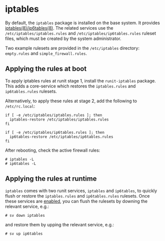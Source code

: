 # iptables

By default, the `iptables` package is installed on the base system. It provides
[iptables(8)/ip6tables(8)](https://man.voidlinux.org/iptables.8). The related
services use the `/etc/iptables/iptables.rules` and
`/etc/iptables/ip6tables.rules` ruleset files, which must be created by the
system administrator.

Two example rulesets are provided in the `/etc/iptables` directory:
`empty.rules` and `simple_firewall.rules`.

## Applying the rules at boot

To apply iptables rules at runit stage 1, install the `runit-iptables` package.
This adds a core-service which restores the `iptables.rules` and
`ip6tables.rules` rulesets.

Alternatively, to apply these rules at stage 2, add the following to
`/etc/rc.local`:

```
if [ -e /etc/iptables/iptables.rules ]; then
  iptables-restore /etc/iptables/iptables.rules
fi

if [ -e /etc/iptables/ip6tables.rules ]; then
  ip6tables-restore /etc/iptables/ip6tables.rules
fi
```

After rebooting, check the active firewall rules:

```
# iptables -L
# ip6tables -L
```

## Applying the rules at runtime

`iptables` comes with two runit services, `iptables` and `ip6tables`, to quickly
flush or restore the `iptables.rules` and `ip6tables.rules` rulesets. Once these
services are [enabled](../services/index.md#enabling-services), you can flush
the rulesets by downing the relevant service, e.g.:

```
# sv down iptables
```

and restore them by upping the relevant service, e.g.:

```
# sv up ip6tables
```
